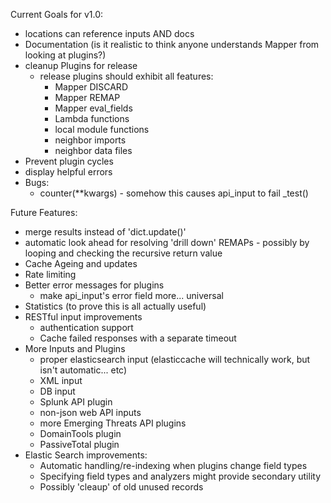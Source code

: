 Current Goals for v1.0:
* locations can reference inputs AND docs
* Documentation (is it realistic to think anyone understands Mapper from looking at plugins?)
* cleanup Plugins for release
	* release plugins should exhibit all features:
		* Mapper DISCARD
		* Mapper REMAP
		* Mapper eval_fields
		* Lambda functions
		* local module functions
		* neighbor imports
		* neighbor data files
* Prevent plugin cycles
* display helpful errors
* Bugs:
	* counter(\*\*kwargs) - somehow this causes api_input to fail \_test()

Future Features:
* merge results instead of 'dict.update()'
* automatic look ahead for resolving 'drill down' REMAPs - possibly by looping and checking the recursive return value
* Cache Ageing and updates
* Rate limiting
* Better error messages for plugins
	* make api_input's error field more... universal
* Statistics (to prove this is all actually useful)
* RESTful input improvements
	* authentication support
	* Cache failed responses with a separate timeout
* More Inputs and Plugins
	* proper elasticsearch input (elasticcache will technically work, but isn't automatic... etc)
	* XML input
	* DB input
	* Splunk API plugin
	* non-json web API inputs
	* more Emerging Threats API plugins
	* DomainTools plugin
	* PassiveTotal plugin
* Elastic Search improvements: 
    * Automatic handling/re-indexing when plugins change field types
    * Specifying field types and analyzers might provide secondary utility
    * Possibly 'cleaup' of old unused records
